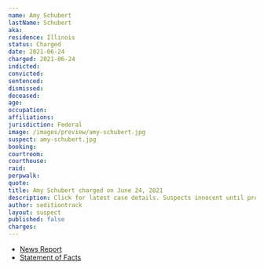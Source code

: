 ```yaml
---
name: Amy Schubert
lastName: Schubert
aka:
residence: Illinois
status: Charged
date: 2021-06-24
charged: 2021-06-24
indicted:
convicted:
sentenced:
dismissed:
deceased:
age:
occupation:
affiliations:
jurisdiction: Federal
image: /images/preview/amy-schubert.jpg
suspect: amy-schubert.jpg
booking:
courtroom:
courthouse:
raid:
perpwalk:
quote:
title: Amy Schubert charged on June 24, 2021
description: Click for latest case details. Suspects innocent until proven guilty.
author: seditiontrack
layout: suspect
published: false
charges:
---
```


- [News Report]()
- [Statement of Facts](https://extremism.gwu.edu/sites/g/files/zaxdzs2191/f/Amy%20Schubert%20and%20John%20Schubert%20Jr%20Statement%20of%20Facts.pdf)
